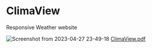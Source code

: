 # ClimaView
Responsive Weather website

![Screenshot from 2023-04-27 23-49-18](https://user-images.githubusercontent.com/75497523/235007164-37e5ebed-fbf9-41b6-b1b7-732e5cb233e5.png)
[ClimaView.pdf](https://github.com/ibtissammassa/ClimaView/files/11348597/ClimaView.pdf)
